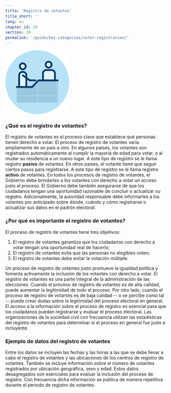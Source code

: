 ```yaml
---
title: 'Registro de votantes'
title_short: ''
lang: es
chapter_id: 29
section: 19
permalink: '/guide/key-categories/voter-registration/'
---
```


![Registro de votantes](/assets/images/inventory/categories/voter-registration.png)

### ¿Qué es el registro de votantes?

El registro de votantes es el proceso clave que establece qué personas tienen derecho a votar. El proceso de registro de votantes varía ampliamente de un país a otro. En algunos países, los votantes son registrados automáticamente al cumplir la mayoría de edad para votar, o al mudar su residencia a un nuevo lugar. A este tipo de registro se le llama registro **pasivo** de votantes. En otros países, el votante tiene que seguir ciertos pasos para registrarse. A este tipo de registro se le llama registro **activo** de votantes. En todos los procesos de registro de votantes, el Gobierno debe brindarles a los votantes con derecho a votar un acceso justo al proceso. El Gobierno debe también asegurarse de que los ciudadanos tengan una oportunidad razonable de concluir o actualizar su registro. Adicionalmente, la autoridad responsable debe informarles a los votantes por anticipado sobre dónde, cuándo y cómo registrarse o actualizar sus datos en el padrón electoral.

### ¿Por qué es importante el registro de votantes?

El proceso de registro de votantes tiene tres objetivos:

1.  El registro de votantes garantiza que los ciudadanos con derecho a votar tengan una oportunidad real de hacerlo;
2.  El registro de votantes evita que las personas no elegibles voten;
3.  El registro de votantes debe evitar la votación múltiple.

Un proceso de registro de votantes justo promueve la igualdad política y fomenta activamente la inclusión de los votantes con derecho a votar. El registro de votantes es una parte integral de la administración de las elecciones. Cuando el proceso de registro de votantes es de alta calidad, puede aumentar la legitimidad de todo el proceso. Por otro lado, cuando el proceso de registro de votantes es de baja calidad -- o se percibe como tal -- puede crear dudas sobre la legitimidad del proceso electoral en general. El acceso a la información sobre el proceso de registro es esencial para que los ciudadanos puedan registrarse y evaluar el proceso electoral. Las organizaciones de la sociedad civil con frecuencia utilizan las estadísticas del registro de votantes para determinar si el proceso en general fue justo e incluyente.

### Ejemplo de datos del registro de votantes

Entre los datos se incluyen las fechas y las horas a las que se debe llevar a cabo el registro de votantes y las ubicaciones de los centros de registro de votantes. También se incluye información sobre el número de votantes registrados por ubicación geográfica, sexo y edad. Estos datos desagregados son esenciales para evaluar la inclusión del proceso de registro. Con frecuencia dicha información se publica de manera repetitiva durante el periodo de registro de votantes.
